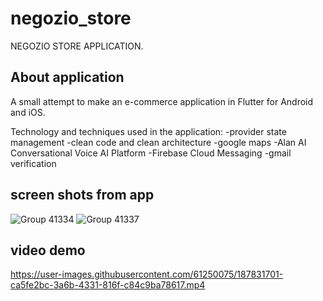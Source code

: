 # negozio_store

NEGOZIO STORE APPLICATION.

## About application

A small attempt to make an e-commerce application in Flutter for Android and iOS.

Technology and techniques used in the application:
-provider state management
-clean code and clean architecture
-google maps
-Alan AI Conversational Voice AI Platform
-Firebase Cloud Messaging
-gmail verification

## screen shots from app
![Group 41334](https://user-images.githubusercontent.com/61250075/185682584-fb685bbf-f87f-415d-bb98-96b9896a8a99.png)
![Group 41337](https://user-images.githubusercontent.com/61250075/185683331-ce94d501-b724-4455-830a-c0d6ca547936.png)

## video demo
https://user-images.githubusercontent.com/61250075/187831701-ca5fe2bc-3a6b-4331-816f-c84c9ba78617.mp4

